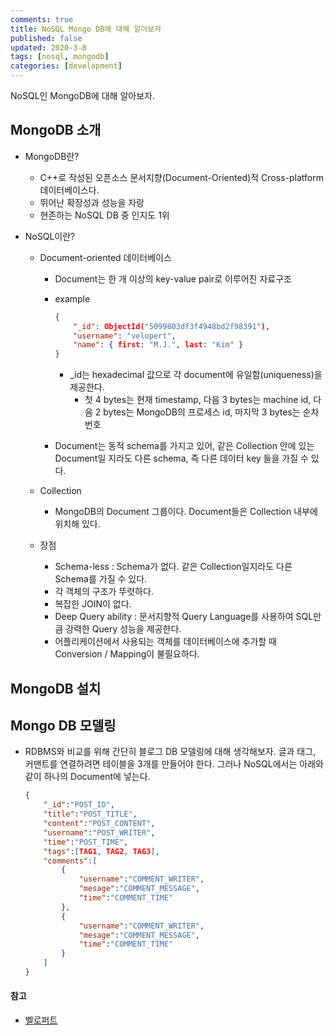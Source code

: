 ```yaml
---
comments: true
title: NoSQL Mongo DB에 대해 알아보자
published: false
updated: 2020-3-8
tags: [nosql, mongodb]
categories: [development]
---
```


NoSQL인 MongoDB에 대해 알아보자.



## MongoDB 소개

- MongoDB란?

  - C++로 작성된 오픈소스 문서지향(Document-Oriented)적 Cross-platform 데이터베이스다.
  - 뛰어난 확장성과 성능을 자랑
  - 현존하는 NoSQL DB 중 인지도 1위

- NoSQL이란?

  - Document-oriented 데이터베이스

    - Document는 한 개 이상의 key-value pair로 이루어진 자료구조

    - example

      ```json
      {
          "_id": ObjectId("5099803df3f4948bd2f98391"),
          "username": "velopert",
          "name": { first: "M.J.", last: "Kim" }
      }
      ```

      - _id는 hexadecimal 값으로 각 document에 유일함(uniqueness)을 제공한다.
        - 첫 4 bytes는 현재 timestamp, 다음 3 bytes는 machine id, 다음 2 bytes는 MongoDB의 프로세스 id, 마지막 3 bytes는 순차번호

    - Document는 동적 schema를 가지고 있어, 같은 Collection 안에 있는 Document일 지라도 다른 schema, 즉 다른 데이터 key 들을 가질 수 있다.

  - Collection

    - MongoDB의 Document 그룹이다. Document들은 Collection 내부에 위치해 있다.
  
  - 장점
    - Schema-less : Schema가 없다. 같은 Collection일지라도 다른 Schema를 가질 수 있다.
    - 각 객체의 구조가 뚜렷하다.
    - 복잡한 JOIN이 없다.
    - Deep Query ability : 문서지향적 Query Language를 사용하여 SQL만큼 강력한 Query 성능을 제공한다.
    - 어플리케이션에서 사용되는 객체를 데이터베이스에 추가할 때 Conversion / Mapping이 불필요하다.



## MongoDB 설치



## Mongo DB 모델링

- RDBMS와 비교를 위해 간단히 블로그 DB 모델링에 대해 생각해보자. 글과 태그, 커맨트를 연결하려면 테이블을 3개를 만들어야 한다. 그러나 NoSQL에서는 아래와 같이 하나의 Document에 넣는다.

  ```json
  {
      "_id":"POST_ID",
      "title":"POST_TITLE",
      "content":"POST_CONTENT",
      "username":"POST_WRITER",
      "time":"POST_TIME",
      "tags":[TAG1, TAG2, TAG3],
      "comments":[
          {
              "username":"COMMENT_WRITER",
              "mesage":"COMMENT_MESSAGE",
              "time":"COMMENT_TIME"
          },
          {
              "username":"COMMENT_WRITER",
              "mesage":"COMMENT_MESSAGE",
              "time":"COMMENT_TIME"
          }
      ]
  }
  ```

#### 참고

- [벨로퍼트](https://velopert.com/436)

